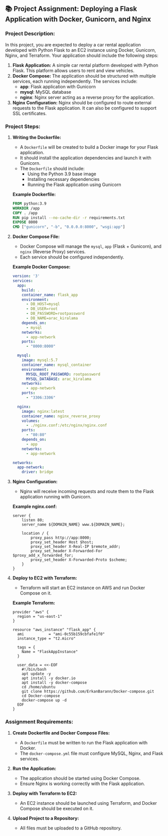 
## 📚 **Project Assignment: Deploying a Flask Application with Docker, Gunicorn, and Nginx**

### **Project Description:**
In this project, you are expected to deploy a car rental application developed with Python Flask to an EC2 instance using Docker, Gunicorn, Nginx, and Terraform. Your application should include the following steps:

1. **Flask Application:** A simple car rental platform developed with Python Flask. This platform allows users to rent and view vehicles.
2. **Docker Compose:** The application should be structured with multiple services, each running independently. The services include:
   - **app**: Flask application with Gunicorn
   - **mysql**: MySQL database
   - **nginx**: Nginx server acting as a reverse proxy for the application.
3. **Nginx Configuration:** Nginx should be configured to route external requests to the Flask application. It can also be configured to support SSL certificates.

### **Project Steps:**

1. **Writing the Dockerfile:**
   - A `Dockerfile` will be created to build a Docker image for your Flask application.
   - It should install the application dependencies and launch it with Gunicorn.
   - The `Dockerfile` should include:
     - Using the Python 3.9 base image
     - Installing necessary dependencies
     - Running the Flask application using Gunicorn

   **Example Dockerfile:**
   ```dockerfile
   FROM python:3.9
   WORKDIR /app
   COPY . /app
   RUN pip install --no-cache-dir -r requirements.txt
   EXPOSE 8000
   CMD ["gunicorn", "-b", "0.0.0.0:8000", "wsgi:app"]
   ```

2. **Docker Compose File:**
   - Docker Compose will manage the `mysql`, `app` (Flask + Gunicorn), and `nginx` (Reverse Proxy) services.
   - Each service should be configured independently.

   **Example Docker Compose:**
   ```yaml
   version: '3'
   services:
     app:
       build: .
       container_name: flask_app
       environment:
         - DB_HOST=mysql
         - DB_USER=root
         - DB_PASSWORD=rootpassword
         - DB_NAME=arac_kiralama
       depends_on:
         - mysql
       networks:
         - app-network
       ports:
         - "8000:8000"

     mysql:
       image: mysql:5.7
       container_name: mysql_container
       environment:
         MYSQL_ROOT_PASSWORD: rootpassword
         MYSQL_DATABASE: arac_kiralama
       networks:
         - app-network
       ports:
         - "3306:3306"

     nginx:
       image: nginx:latest
       container_name: nginx_reverse_proxy
       volumes:
         - ./nginx.conf:/etc/nginx/nginx.conf
       ports:
         - "80:80"
       depends_on:
         - app
       networks:
         - app-network

   networks:
     app-network:
       driver: bridge
   ```

3. **Nginx Configuration:**
   - Nginx will receive incoming requests and route them to the Flask application running with Gunicorn.

   **Example nginx.conf:**
   ```nginx
   server {
       listen 80;
       server_name ${DOMAIN_NAME} www.${DOMAIN_NAME};

       location / {
           proxy_pass http://app:8000;
           proxy_set_header Host $host;
           proxy_set_header X-Real-IP $remote_addr;
           proxy_set_header X-Forwarded-For $proxy_add_x_forwarded_for;
           proxy_set_header X-Forwarded-Proto $scheme;
       }
   }
   ```

4. **Deploy to EC2 with Terraform:**
   - Terraform will start an EC2 instance on AWS and run Docker Compose on it.

   **Example Terraform:**
   ```hcl
   provider "aws" {
     region = "us-east-1"
   }

   resource "aws_instance" "flask_app" {
     ami           = "ami-0c55b159cbfafe1f0"
     instance_type = "t2.micro"

     tags = {
       Name = "FlaskAppInstance"
     }

     user_data = <<-EOF
       #!/bin/bash
       apt update -y
       apt install -y docker.io
       apt install -y docker-compose
       cd /home/ubuntu
       git clone https://github.com/ErkanBarann/Docker-compose.git
       cd Docker-compose
       docker-compose up -d
     EOF
   }
   ```

### **Assignment Requirements:**

1. **Create Dockerfile and Docker Compose Files:**
   - A `Dockerfile` must be written to run the Flask application with Docker.
   - The `docker-compose.yml` file must configure MySQL, Nginx, and Flask services.

2. **Run the Application:**
   - The application should be started using Docker Compose.
   - Ensure Nginx is working correctly with the Flask application.

3. **Deploy with Terraform to EC2:**
   - An EC2 instance should be launched using Terraform, and Docker Compose should be executed on it.

4. **Upload Project to a Repository:**
   - All files must be uploaded to a GitHub repository.

